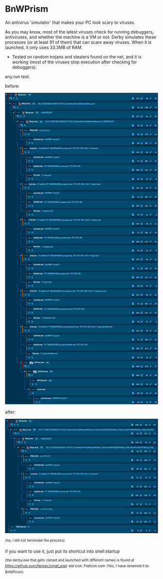# BnWPrism
An antivirus 'simulator' that makes your PC look scary to viruses.

As you may know, most of the latest viruses check for running debuggers, antiviruses, and whether the machine is a VM or not.
Derby simulates these processes (or at least 91 of them) that can scare away viruses. When it is launched, it only uses 33.3MB of RAM.
- Tested on random trojans and stealers found on the net, and it is working (most of the viruses stop execution after checking for debuggers).

any.run test:

before:

  ![x](https://github.com/Noisec/pic-s/blob/main/images/derby-bef.png?raw=true)

after:

  ![x](https://github.com/Noisec/pic-s/blob/main/images/derby-aft.png?raw=true)

<sup>(no, i did not terminate the process)</sup>

if you want to use it, just put its shortcut into shell:startup

<sup>(the derby.exe that gets cloned and launched with different names is found at https://github.com/Noisec/small_exe)</sup>
<sup>old icon: Flaticon.com</sup>
<sup>(Yes, I have renamed it to BnWPrism)</sup>

